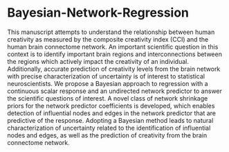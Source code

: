 # Bayesian-Network-Regression

This manuscript attempts to understand the relationship between human creativity as measured by the composite creativity index (CCI) and the human brain connectome network. An important scientific question in this context is to identify important brain regions and interconnections between the regions which actively impact the creativity of an individual. Additionally, accurate prediction of creativity levels from the brain network with precise characterization of uncertainty is of interest to statistical neuroscientists. We propose a Bayesian approach to regression with a continuous scalar response and an undirected network predictor to answer the scientific questions of interest. A novel class of network shrinkage priors for the network predictor coefficients is developed, which enables detection of influential nodes and edges in the network predictor that are predictive of the response. Adopting a Bayesian method leads to natural characterization of uncertainty related to the identification of influential nodes and edges, as well as the prediction of creativity from the brain connectome network.

